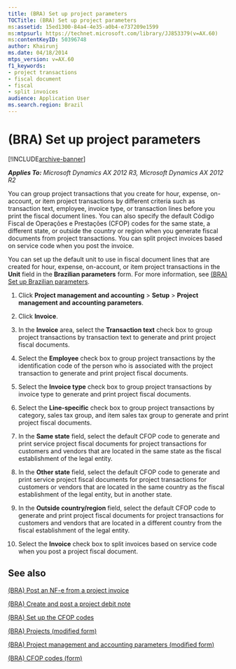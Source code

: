 ```yaml
---
title: (BRA) Set up project parameters
TOCTitle: (BRA) Set up project parameters
ms:assetid: 15ed1300-84a4-4e35-a0b4-e737209e1599
ms:mtpsurl: https://technet.microsoft.com/library/JJ853379(v=AX.60)
ms:contentKeyID: 50396748
author: Khairunj
ms.date: 04/18/2014
mtps_version: v=AX.60
f1_keywords:
- project transactions
- fiscal document
- fiscal
- split invoices
audience: Application User
ms.search.region: Brazil
---
```


# (BRA) Set up project parameters 


[!INCLUDE[archive-banner](includes/archive-banner.md)]


_**Applies To:** Microsoft Dynamics AX 2012 R3, Microsoft Dynamics AX 2012 R2_

You can group project transactions that you create for hour, expense, on-account, or item project transactions by different criteria such as transaction text, employee, invoice type, or transaction lines before you print the fiscal document lines. You can also specify the default Código Fiscal de Operações e Prestações (CFOP) codes for the same state, a different state, or outside the country or region when you generate fiscal documents from project transactions. You can split project invoices based on service code when you post the invoice.

You can set up the default unit to use in fiscal document lines that are created for hour, expense, on-account, or item project transactions in the **Unit** field in the **Brazilian parameters** form. For more information, see [(BRA) Set up Brazilian parameters](bra-set-up-brazilian-parameters.md).

1.  Click **Project management and accounting** \> **Setup** \> **Project management and accounting parameters**.

2.  Click **Invoice**.

3.  In the **Invoice** area, select the **Transaction text** check box to group project transactions by transaction text to generate and print project fiscal documents.

4.  Select the **Employee** check box to group project transactions by the identification code of the person who is associated with the project transaction to generate and print project fiscal documents.

5.  Select the **Invoice type** check box to group project transactions by invoice type to generate and print project fiscal documents.

6.  Select the **Line-specific** check box to group project transactions by category, sales tax group, and item sales tax group to generate and print project fiscal documents.

7.  In the **Same state** field, select the default CFOP code to generate and print service project fiscal documents for project transactions for customers and vendors that are located in the same state as the fiscal establishment of the legal entity.

8.  In the **Other state** field, select the default CFOP code to generate and print service project fiscal documents for project transactions for customers or vendors that are located in the same country as the fiscal establishment of the legal entity, but in another state.

9.  In the **Outside country/region** field, select the default CFOP code to generate and print project fiscal documents for project transactions for customers and vendors that are located in a different country from the fiscal establishment of the legal entity.

10. Select the **Invoice** check box to split invoices based on service code when you post a project fiscal document.

## See also

[(BRA) Post an NF-e from a project invoice](bra-post-an-nf-e-from-a-project-invoice.md)

[(BRA) Create and post a project debit note](bra-create-and-post-a-project-debit-note.md)

[(BRA) Set up the CFOP codes](bra-set-up-the-cfop-codes.md)

[(BRA) Projects (modified form)](https://technet.microsoft.com/library/jj923389\(v=ax.60\))

[(BRA) Project management and accounting parameters (modified form)](https://technet.microsoft.com/library/jj937990\(v=ax.60\))

[(BRA) CFOP codes (form)](https://technet.microsoft.com/library/jj933522\(v=ax.60\))

  


